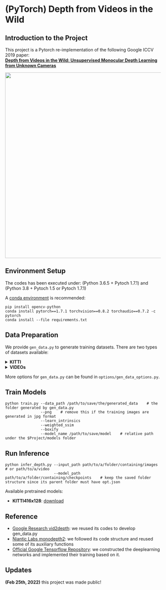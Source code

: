 # (PyTorch) Depth from Videos in the Wild

## Introduction to the Project

This project is a Pytorch re-implementation of the following Google ICCV 2019 paper:  
**[Depth from Videos in the Wild: Unsupervised Monocular Depth Learning from Unknown Cameras](https://arxiv.org/abs/1904.04998)**

<p align="center">
  <img src="demo/kitti_0926drive0001_0018.gif" width="600" />
</p>

## Environment Setup
The codes has been executed under: (Python 3.6.5 + Pytoch 1.7.1) and (Python 3.8 + Pytoch 1.5 or Pytoch 1.7.1)

A [conda environment](https://docs.conda.io/projects/conda/en/latest/user-guide/tasks/manage-environments.html#creating-an-environment-with-commands) is recommended:
```
pip install opencv-python
conda install pytorch==1.7.1 torchvision==0.8.2 torchaudio==0.7.2 -c pytorch
conda install --file requirements.txt
```

## Data Preparation

We provide `gen_data.py` to generate training datasets. There are two types of datasets available:

<details><summary><strong>KITTI</strong></summary>
<p>  
  
#### Download Raw Data   
Please visit the [official website](http://www.cvlibs.net/datasets/kitti/raw_data.php) to download the entire raw KITTI dataset 
and unzip it to a folder named kitti_raw.  
Alternatively, you can also run the follows:
```
./datasets/data_prep/kitti_raw_downloader.sh
```
#### Generate Training Dataset   
```
python gen_data.py \
--dataset_name [kitti_raw_eigen or kitti_raw_stereo] \
--dataset_dir /path/to/kitti_raw \
--save_dir /path/to/save/the/generated_data \
--mask color
```

</p>
</details>

<details><summary><strong>VIDEOs</strong></summary>
<p>  

Training datasets can also be generated from your own videos under the same folder.   
  
*[Optional]* If the camera intrinsics are known, please put the 9 entries of its flattented camera intrinsics in a text file.
```
1344.8 0.0 640.0 0.0 1344.8 360.0 0.0 0.0 1.0
```

Then generate the training dataset by running:
```
python gen_data.py \
--dataset_name video \
--dataset_dir /path/to/your/video_folder \  # please do not use spaces in video names for now
--save_dir /path/to/save/the/generated_data \
--intrinsics /path/to/your/camera_intrinsics_file \ # If not set, default intrinsics are produced according to IPhone 
--mask color
```
  
</p>
</details>

More options for `gen_data.py` can be found in `options/gen_data_options.py`.

## Train Models
```
python train.py --data_path /path/to/save/the/generated_data    # the folder generated by gen_data.py
                --png    # remove this if the training images are generated in jpg format
                --learn_intrinsics
                --weighted_ssim
                --boxify
                --model_name /path/to/save/model    # relative path under the $Project/models folder 
```

## Run Inference
```
python infer_depth.py --input_path path/to/a/folder/containing/images    # or path/to/a/video
                      --model_path path/to/a/folder/containing/checkpoints    # keep the saved folder structure since its parent folder must have opt.json
```
Available pretrained models:
* **KITTI416x128**: [download](https://drive.google.com/file/d/1uj3CNNw5buvxqNIJJmY30_9kRY0HpS9Z/view?usp=sharing)

## Reference
* [Google Research vid2depth](https://github.com/tensorflow/models/tree/37ec31714f68255532b4c35f117bc33fd7f90692/research/vid2depth): we reused its codes to develop gen_data.py
* [Niantic Labs monodepth2](https://github.com/nianticlabs/monodepth2): we followed its code structure and reused some of its auxiliary functions
* [Official Google Tensorflow Repository](https://github.com/google-research/google-research/tree/57b60e7a7a5efc358adf4041a062ae435e6155be/depth_from_video_in_the_wild): we constructed the deeplearning networks and implemented their training based on it. 

## Updates
**(Feb 25th, 2022)** this project was made public!
